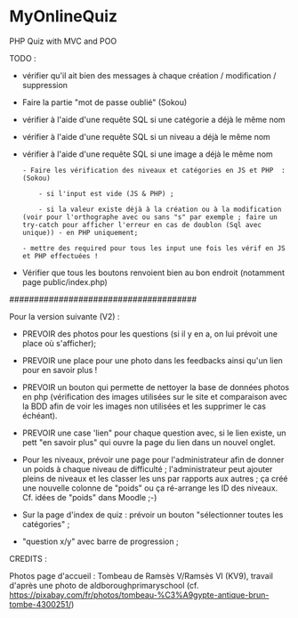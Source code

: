 # MyOnlineQuiz

PHP Quiz with MVC and POO

TODO :

- vérifier qu'il ait bien des messages à chaque création / modification / suppression
- Faire la partie "mot de passe oublié" (Sokou)
- vérifier à l'aide d'une requête SQL si une catégorie a déjà le même nom
- vérifier à l'aide d'une requête SQL si un niveau a déjà le même nom
- vérifier à l'aide d'une requête SQL si une image a déjà le même nom

      - Faire les vérification des niveaux et catégories en JS et PHP  : (Sokou)

          - si l'input est vide (JS & PHP) ;

          - si la valeur existe déjà à la création ou à la modification (voir pour l'orthographe avec ou sans "s" par exemple ; faire un try-catch pour afficher l'erreur en cas de doublon (Sql avec unique)) - en PHP uniquement;

      - mettre des required pour tous les input une fois les vérif en JS et PHP effectuées !

- Vérifier que tous les boutons renvoient bien au bon endroit (notamment page public/index.php)

######################################

Pour la version suivante (V2) :

- PREVOIR des photos pour les questions (si il y en a, on lui prévoit une place où s'afficher);
- PREVOIR une place pour une photo dans les feedbacks ainsi qu'un lien pour en savoir plus !

- PREVOIR un bouton qui permette de nettoyer la base de données photos en php (vérification des images utilisées sur le site et comparaison avec la BDD afin de voir les images non utilisées et les supprimer le cas échéant).

- PREVOIR une case 'lien" pour chaque question avec, si le lien existe, un pett "en savoir plus" qui ouvre la page du lien dans un nouvel onglet.

- Pour les niveaux, prévoir une page pour l'administrateur afin de donner un poids à chaque niveau de difficulté ;
  l'administrateur peut ajouter pleins de niveaux et les classer les uns par rapports aux autres ;
  ça créé une nouvelle colonne de "poids" ou ça ré-arrange les ID des niveaux.
  Cf. idées de "poids" dans Moodle ;-)

- Sur la page d'index de quiz : prévoir un bouton "sélectionner toutes les catégories" ;

- "question x/y" avec barre de progression ;

CREDITS :

Photos page d'accueil : Tombeau de Ramsès V/Ramsès VI (KV9), travail d'après une photo de aldboroughprimaryschool (cf. https://pixabay.com/fr/photos/tombeau-%C3%A9gypte-antique-brun-tombe-4300251/)
